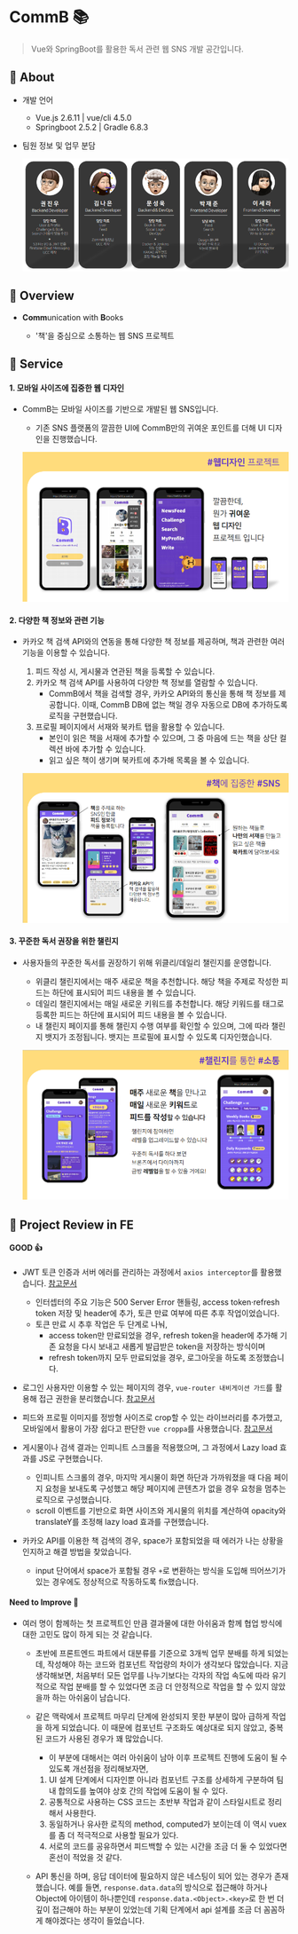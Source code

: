 # CommB 📚

> Vue와 SpringBoot를 활용한 독서 관련 웹 SNS 개발 공간입니다.

## 🌈 About

- 개발 언어

  - Vue.js 2.6.11 | vue/cli 4.5.0
  - Springboot 2.5.2 | Gradle 6.8.3

  

- 팀원 정보 및 업무 분담

  ![image-20210824151052994](README.assets/image-20210824151052994.png)



## 🌟 Overview

- **Comm**unication with **B**ooks

  - '책'을 중심으로 소통하는 웹 SNS 프로젝트

  

## 🚀 Service

#### 1. 모바일 사이즈에 집중한 웹 디자인

- CommB는 모바일 사이즈를 기반으로 개발된 웹 SNS입니다.

  - 기존 SNS 플랫폼의 깔끔한 UI에 CommB만의 귀여운 포인트를 더해 UI 디자인을 진행했습니다.

  ![image-20210824151442394](README.assets/image-20210824151442394.png)

  

#### 2. 다양한 책 정보와 관련 기능

- 카카오 책 검색 API와의 연동을 통해 다양한 책 정보를 제공하며, 책과 관련한 여러 기능을 이용할 수 있습니다.

  1. 피드 작성 시, 게시물과 연관된 책을 등록할 수 있습니다.
  2. 카카오 책 검색 API를 사용하여 다양한 책 정보를 열람할 수 있습니다.
     - CommB에서 책을 검색할 경우, 카카오 API와의 통신을 통해 책 정보를 제공합니다. 이때, CommB DB에 없는 책일 경우 자동으로 DB에 추가하도록 로직을 구현했습니다.
  3. 프로필 페이지에서 서재와 북카트 탭을 활용할 수 있습니다.
     - 본인이 읽은 책을 서재에 추가할 수 있으며, 그 중 마음에 드는 책을 상단 컬렉션 바에 추가할 수 있습니다. 
     - 읽고 싶은 책이 생기며 북카트에 추가해 목록을 볼 수 있습니다.

  ![image-20210824151835062](README.assets/image-20210824151835062.png)



#### 3. 꾸준한 독서 권장을 위한 챌린지

- 사용자들의 꾸준한 독서를 권장하기 위해 위클리/데일리 챌린지를 운영합니다.

  - 위클리 챌린지에서는 매주 새로운 책을 추천합니다. 해당 책을 주제로 작성한 피드는 하단에 표시되어 피드 내용을 볼 수 있습니다.
  - 데일리 챌린지에서는 매일 새로운 키워드를 추천합니다. 해당 키워드를 태그로 등록한 피드는 하단에 표시되어 피드 내용을 볼 수 있습니다.
  - 내 챌린지 페이지를 통해 챌린지 수행 여부를 확인할 수 있으며, 그에 따라 챌린지 뱃지가 조정됩니다. 뱃지는 프로필에 표시할 수 있도록 디자인했습니다.

  ![image-20210824151928170](README.assets/image-20210824151928170.png)



## 👀 Project Review in FE

#### GOOD 👍

- JWT 토큰 인증과 서버 에러를 관리하는 과정에서  `axios interceptor`를 활용했습니다.  [참고문서](https://github.com/axios/axios#interceptors)
  - 인터셉터의 주요 기능은 500 Server Error 핸들링, access token·refresh token 저장 및 header에 추가, 토큰 만료 여부에 따른 추후 작업이었습니다.
  - 토큰 만료 시 추후 작업은 두 단계로 나눠,
    - access token만 만료되었을 경우, refresh token을 header에 추가해 기존 요청을 다시 보내고 새롭게 발급받은 token을 저장하는 방식이며
    - refresh token까지 모두 만료되었을 경우, 로그아웃을 하도록 조정했습니다.
- 로그인 사용자만 이용할 수 있는 페이지의 경우, `vue-router 내비게이션 가드`를 활용해 접근 권한을 분리했습니다. [참고문서](https://router.vuejs.org/kr/guide/advanced/navigation-guards.html)
- 피드와 프로필 이미지를 정방형 사이즈로 crop할 수 있는 라이브러리를 추가했고, 모바일에서 활용이 가장 쉽다고 판단한 `vue croppa`를 사용했습니다. [참고문서](https://zhanziyang.github.io/vue-croppa/#/)

- 게시물이나 검색 결과는 인피니트 스크롤을 적용했으며, 그 과정에서 Lazy load 효과를  JS로 구현했습니다.
  - 인피니트 스크롤의 경우, 마지막 게시물이 화면 하단과 가까워졌을 때 다음 페이지 요청을 보내도록 구성했고 해당 페이지에 콘텐츠가 없을 경우 요청을 멈추는 로직으로 구성했습니다.
  - scroll 이벤트를 기반으로 화면 사이즈와 게시물의 위치를 계산하여 opacity와 translateY를 조정해 lazy load 효과를 구현했습니다. 

- 카카오 API를 이용한 책 검색의 경우, space가 포함되었을 때 에러가 나는 상황을 인지하고 해결 방법을 찾았습니다.

  - input 단어에서 space가 포함될 경우 `+`로 변환하는 방식을 도입해 띄어쓰기가 있는 경우에도 정상적으로 작동하도록 fix했습니다.

  

#### Need to Improve 🚧

- 여러 명이 함께하는 첫 프로젝트인 만큼 결과물에 대한 아쉬움과 함께 협업 방식에 대한 고민도 많이 하게 되는 것 같습니다. 

  - 초반에 프론트엔드 파트에서 대분류를 기준으로 3개씩 업무 분배를 하게 되었는데, 작성해야 하는 코드와 컴포넌트 작업량의 차이가 생각보다 많았습니다. 지금 생각해보면, 처음부터 모든 업무를 나누기보다는 각자의 작업 속도에 따라 유기적으로 작업 분배를 할 수 있었다면 조금 더 안정적으로 작업을 할 수 있지 않았을까 하는 아쉬움이 남습니다.
  - 같은 맥락에서 프로젝트 마무리 단계에 완성되지 못한 부분이 많아 급하게 작업을 하게 되었습니다. 이 때문에 컴포넌트 구조화도 예상대로 되지 않았고, 중복된 코드가 사용된 경우가 꽤 많았습니다.
    -  이 부분에 대해서는 여러 아쉬움이 남아 이후 프로젝트 진행에 도움이 될 수 있도록 개선점을 정리해보자면,
      1. UI 설계 단계에서 디자인뿐 아니라 컴포넌트 구조를 상세하게 구분하여 팀 내 합의도를 높여야 상호 간의 작업에 도움이 될 수 있다.
      2. 공통적으로 사용하는 CSS 코드는 초반부 작업과 같이 스타일시트로 정리해서 사용한다.
      3. 동일하거나 유사한 로직의 method, computed가 보이는데 이 역시 vuex를 좀 더 적극적으로 사용할 필요가 있다.
      4. 서로의 코드를 공유하면서 피드백할 수 있는 시간을 조금 더 둘 수 있었다면 혼선이 적었을 것 같다.

  - API 통신을 하며, 응답 데이터에 필요하지 않은 네스팅이 되어 있는 경우가 존재했습니다.  예를 들면, `response.data.data`의 방식으로 접근해야 하거나 Object에 아이템이 하나뿐인데 `response.data.<Object>.<key>`로 한 번 더 깊이 접근해야 하는 부분이 있었는데 기획 단계에서 api 설계를 조금 더 꼼꼼하게 해야겠다는 생각이 들었습니다.

